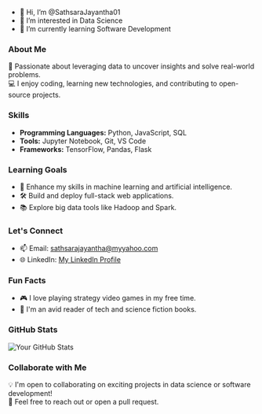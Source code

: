 - 👋 Hi, I’m @SathsaraJayantha01
- 👀 I’m interested in Data Science
- 🌱 I’m currently learning Software Development

### About Me
🌟 Passionate about leveraging data to uncover insights and solve real-world problems.  
💻 I enjoy coding, learning new technologies, and contributing to open-source projects.

### Skills
- **Programming Languages:** Python, JavaScript, SQL
- **Tools:** Jupyter Notebook, Git, VS Code
- **Frameworks:** TensorFlow, Pandas, Flask

### Learning Goals
- 🌱 Enhance my skills in machine learning and artificial intelligence.
- 🛠️ Build and deploy full-stack web applications.
- 📚 Explore big data tools like Hadoop and Spark.

### Let's Connect
- 📫 Email: sathsarajayantha@myyahoo.com
- 🌐 LinkedIn: [My LinkedIn Profile](https://www.linkedin.com/in/sathsara-jayantha-62b814344/)

### Fun Facts
- 🎮 I love playing strategy video games in my free time.
- 📖 I'm an avid reader of tech and science fiction books.

### GitHub Stats
![Your GitHub Stats](https://github-readme-stats.vercel.app/api?username=SathsaraJayantha01&show_icons=true&theme=radical)

### Collaborate with Me
💡 I'm open to collaborating on exciting projects in data science or software development!  
🤝 Feel free to reach out or open a pull request.


<!---
SathsaraJayantha20/SathsaraJayantha20 is a ✨ special ✨ repository because its `README.md` (this file) appears on your GitHub profile.
You can click the Preview link to take a look at your changes.
--->
